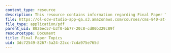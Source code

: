 ```yaml
---
content_type: resource
description: This resource contains information regarding Final Paper Topics.
file: https://ol-ocw-studio-app-qa.s3.amazonaws.com/courses/cms-840-at-the-limit-violence-in-contemporary-representation-fall-2013/3dc7254982675a2422cc7cda975e765d_MITCMS_840F13_FinalPrTopis.pdf
file_type: application/pdf
parent_uid: 8026ec57-b3f0-bb77-20c8-cd00b329c89f
resourcetype: Document
title: Final Paper Topics
uid: 3dc72549-8267-5a24-22cc-7cda975e765d
---
```

